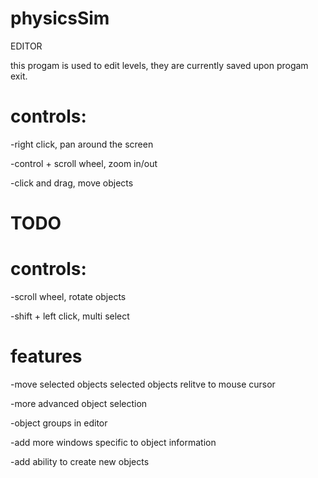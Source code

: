 # physicsSim
EDITOR

this progam is used to edit levels, they are currently saved upon progam exit.
# controls:
-right click, pan around the screen

-control + scroll wheel, zoom in/out

-click and drag, move objects

# TODO
# controls:
-scroll wheel, rotate objects

-shift + left click, multi select
# features
-move selected objects selected objects relitve to mouse cursor

-more advanced object selection

-object groups in editor

-add more windows specific to object information

-add ability to create new objects

